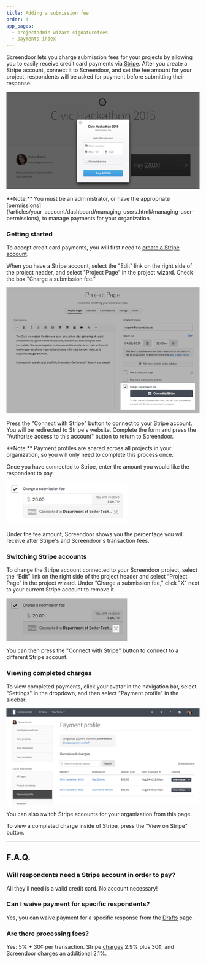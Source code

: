 ```yaml
---
title: Adding a submission fee
order: 4
app_pages:
  - projectadmin-wizard-signaturefees
  - payments-index
---
```


Screendoor lets you charge submission fees for your projects by allowing you to easily receive credit card payments via [Stripe](https://stripe.com/). After you create a Stripe account, connect it to Screendoor, and set the fee amount for your project, respondents will be asked for payment before submitting their response.

![Screendoor asking for payment when requesting a submission fee.](../images/payments_1.png)

<div class='alert'>
    **Note:** You must be an administrator, or have the appropriate [permissions](/articles/your_account/dashboard/managing_users.html#managing-user-permissions), to manage payments for your organization.
</div>

### Getting started

To accept credit card payments, you will first need to [create a Stripe account](https://dashboard.stripe.com/register).

When you have a Stripe account, select the "Edit" link on the right side of the project header, and select "Project Page" in the project wizard. Check the box "Charge a submission fee."

![Payment setting on Details page.](../images/payments_2.png)

Press the "Connect with Stripe" button to connect to your Stripe account. You will be redirected to Stripe's website. Complete the form and press the "Authorize access to this account" button to return to Screendoor.

<div class='alert'>
    **Note:** Payment profiles are shared across all projects in your organization, so you will only need to complete this process once.
</div>

Once you have connected to Stripe, enter the amount you would like the respondent to pay.

![Entering the charge amount.](../images/payments_3.png)

Under the fee amount, Screendoor shows you the percentage you will receive after Stripe's and Screendoor's transaction fees.

### Switching Stripe accounts

To change the Stripe account connected to your Screendoor project, select the “Edit” link on the right side of the project header and select “Project Page” in the project wizard. Under “Charge a submission fee," click "X" next to your current Stripe account to remove it.

![Removing Stripe account.](../images/payments_4.png)

You can then press the "Connect with Stripe" button to connect to a different Stripe account.

### Viewing completed charges

To view completed payments, click your avatar in the navigation bar, select "Settings" in the dropdown, and then select "Payment profile" in the sidebar.

![Viewing a list of completed charges.](../images/payments_5.png)

You can also switch Stripe accounts for your organization from this page.

To view a completed charge inside of Stripe, press the "View on Stripe" button.

---

## F.A.Q.

### Will respondents need a Stripe account in order to pay?
All they'll need is a valid credit card. No account necessary!

### Can I waive payment for specific respondents?
Yes, you can waive payment for a specific response from the [Drafts](../responses/providing_support_to_respondents.html#waiving-payment-for-a-draft) page.

### Are there processing fees?
Yes: 5% + 30&cent; per transaction. Stripe [charges](https://stripe.com/us/pricing) 2.9% plus 30&cent;, and Screendoor charges an additional 2.1%.
